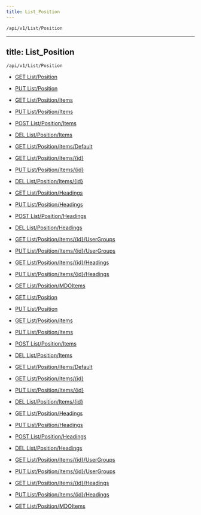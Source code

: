 ```yaml
---
title: List_Position
---
```


```http
/api/v1/List/Position
```

---
title: List_Position
---

```http
/api/v1/List/Position
```




* [GET List/Position](v1PositionList_GetListDefinition.md)

* [PUT List/Position](v1PositionList_SetListDefinition.md)

* [GET List/Position/Items](v1PositionList_GetAll.md)

* [PUT List/Position/Items](v1PositionList_PutAllPosition.md)

* [POST List/Position/Items](v1PositionList_PostPosition.md)

* [DEL List/Position/Items](v1PositionList_DeleteAllPosition.md)

* [GET List/Position/Items/Default](v1PositionList_CreateDefaultPosition.md)

* [GET List/Position/Items/{id}](v1PositionList_GetPosition.md)

* [PUT List/Position/Items/{id}](v1PositionList_PutPosition.md)

* [DEL List/Position/Items/{id}](v1PositionList_DeletePosition.md)

* [GET List/Position/Headings](v1PositionList_GetPositionHeadings.md)

* [PUT List/Position/Headings](v1PositionList_PutPositionHeadings.md)

* [POST List/Position/Headings](v1PositionList_PostPositionHeading.md)

* [DEL List/Position/Headings](v1PositionList_DeletePositionHeadings.md)

* [GET List/Position/Items/{id}/UserGroups](v1PositionList_GetPositionUserGroupsForListItem.md)

* [PUT List/Position/Items/{id}/UserGroups](v1PositionList_PutPositionUserGroupsForListItem.md)

* [GET List/Position/Items/{id}/Headings](v1PositionList_GetPositionHeadingsForListItem.md)

* [PUT List/Position/Items/{id}/Headings](v1PositionList_PutPositionHeadingsForListItem.md)

* [GET List/Position/MDOItems](v1PositionList_GetMDOList.md)


* [GET List/Position](v1PositionList_GetListDefinition.md)

* [PUT List/Position](v1PositionList_SetListDefinition.md)

* [GET List/Position/Items](v1PositionList_GetAll.md)

* [PUT List/Position/Items](v1PositionList_PutAllPosition.md)

* [POST List/Position/Items](v1PositionList_PostPosition.md)

* [DEL List/Position/Items](v1PositionList_DeleteAllPosition.md)

* [GET List/Position/Items/Default](v1PositionList_CreateDefaultPosition.md)

* [GET List/Position/Items/{id}](v1PositionList_GetPosition.md)

* [PUT List/Position/Items/{id}](v1PositionList_PutPosition.md)

* [DEL List/Position/Items/{id}](v1PositionList_DeletePosition.md)

* [GET List/Position/Headings](v1PositionList_GetPositionHeadings.md)

* [PUT List/Position/Headings](v1PositionList_PutPositionHeadings.md)

* [POST List/Position/Headings](v1PositionList_PostPositionHeading.md)

* [DEL List/Position/Headings](v1PositionList_DeletePositionHeadings.md)

* [GET List/Position/Items/{id}/UserGroups](v1PositionList_GetPositionUserGroupsForListItem.md)

* [PUT List/Position/Items/{id}/UserGroups](v1PositionList_PutPositionUserGroupsForListItem.md)

* [GET List/Position/Items/{id}/Headings](v1PositionList_GetPositionHeadingsForListItem.md)

* [PUT List/Position/Items/{id}/Headings](v1PositionList_PutPositionHeadingsForListItem.md)

* [GET List/Position/MDOItems](v1PositionList_GetMDOList.md)
